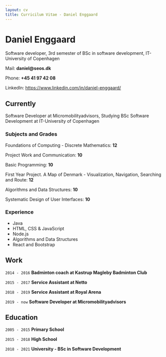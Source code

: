 ```yaml
---
layout: cv
title: Curricilum Vitae - Daniel Enggaard
---
```

# Daniel Enggaard


Software developer, 3rd semester of BSc in software development, IT-University of Copenhagen

Mail: __daniel@seos.dk__

Phone: __+45 41 97 42 08__

LinkedIn: https://www.linkedin.com/in/daniel-enggaard/


## Currently

Software Developer at Micromobilityadvisors, Studying BSc Software Development at IT-University of Copenhagen


### Subjects and Grades

Foundations of Computing - Discrete Mathematics: __12__

Project Work and Communication: __10__

Basic Programming: __10__

First Year Project. A Map of Denmark - Visualization, Navigation, Searching and Route: __12__

Algorithms and Data Structures: __10__

Systematic Design of User Interfaces: __10__


### Experience

- Java
- HTML, CSS & JavaScript
- Node.js
- Algorithms and Data Structures
- React and Bootstrap


## Work

`2014 - 2016`
__Badminton coach at Kastrup Magleby Badminton Club__

`2015 - 2017`
__Service Assistant at Netto__

`2018 - 2019`
__Service Assistant at Royal Arena__

`2019 - now`
__Software Developer at Micromobilityadvisors__


## Education

`2005 - 2015`
__Primary School__

`2015 - 2018`
__High School__

`2018 - 2021`
__University - BSc in Software Development__

